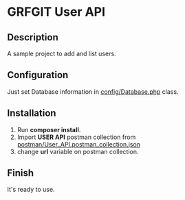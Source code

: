 # GRFGIT User API

## Description
A sample project to add and list users.

## Configuration
Just set Database information in [config/Database.php](config/Databse.php) class.

## Installation
1. Run **composer install**.
1. Import **USER API** postman collection from [postman/User_API.postman_collection.json](postman/User_API.postman_collection.json)
1. change **url** variable on postman collection.

## Finish
It's ready to use.
